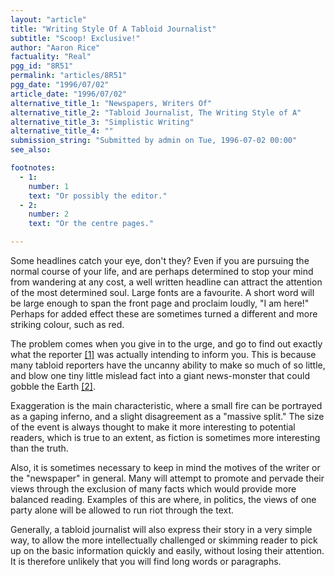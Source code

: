 ```yaml
---
layout: "article"
title: "Writing Style Of A Tabloid Journalist"
subtitle: "Scoop! Exclusive!"
author: "Aaron Rice"
factuality: "Real"
pgg_id: "8R51"
permalink: "articles/8R51"
pgg_date: "1996/07/02"
article_date: "1996/07/02"
alternative_title_1: "Newspapers, Writers Of"
alternative_title_2: "Tabloid Journalist, The Writing Style of A"
alternative_title_3: "Simplistic Writing"
alternative_title_4: ""
submission_string: "Submitted by admin on Tue, 1996-07-02 00:00"
see_also:

footnotes: 
  - 1:
    number: 1
    text: "Or possibly the editor."
  - 2:
    number: 2
    text: "Or the centre pages."

---
```

<div>
<p>Some headlines catch your eye, don't they? Even if you are pursuing the normal course of your life, and are perhaps determined to stop your mind from wandering at any cost, a well written headline can attract the attention of the most determined soul. Large fonts are a favourite. A short word will be large enough to span the front page and proclaim loudly, "I am here!" Perhaps for added effect these are sometimes turned a different and more striking colour, such as red.</p>
<p>The problem comes when you give in to the urge, and go to find out exactly what the reporter <a href="#footnote-body.1" name="footnote-link.1" class="footnote-link">[1]</a> was actually intending to inform you. This is because many tabloid reporters have the uncanny ability to make so much of so little, and blow one tiny little mislead fact into a giant news-monster that could gobble the Earth <a href="#footnote-body.2" name="footnote-link.2" class="footnote-link">[2]</a>.</p>
<p>Exaggeration is the main characteristic, where a small fire can be portrayed as a gaping inferno, and a slight disagreement as a "massive split." The size of the event is always thought to make it more interesting to potential readers, which is true to an extent, as fiction is sometimes more interesting than the truth.</p>
<p>Also, it is sometimes necessary to keep in mind the motives of the writer or the "newspaper" in general. Many will attempt to promote and pervade their views through the exclusion of many facts which would provide more balanced reading. Examples of this are where, in politics, the views of one party alone will be allowed to run riot through the text.</p>
<p>Generally, a tabloid journalist will also express their story in a very simple way, to allow the more intellectually challenged or skimming reader to pick up on the basic information quickly and easily, without losing their attention. It is therefore unlikely that you will find long words or paragraphs.</p>
</div>
